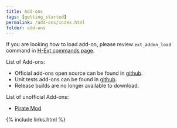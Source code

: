 ```yaml
---
title: Add-ons
tags: [getting_started]
permalink: /add-ons/index.html
folder: add-ons
---
```


If you are looking how to load add-on, please review `ext_addon_load` command in [H-Ext commands page](/h-ext/commands.html).

List of Add-ons:
* Official add-ons open source can be found in [github](https://github.com/H-Ext-Addons).
* Unit tests add-ons can be found in [github](https://github.com/H-Ext-UnitTests).
* Release builds are no longer available to download.

List of unofficial Add-ons:
* [Pirate Mod](https://github.com/RadWolfie/Pirate-Mod)

{% include links.html %}
